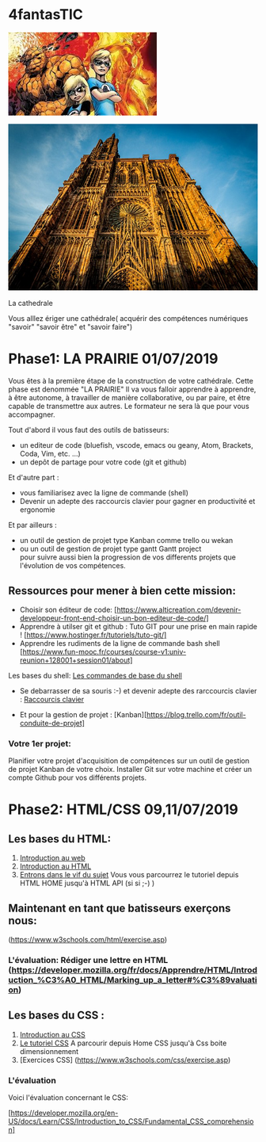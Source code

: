 # 4fantasTIC
![La team](4fantastic.jpg)





![Cathedrale](640px-Cathédrale_Notre-Dame_de_Strasbourg_août_2014.jpg)

La cathedrale

Vous alllez ériger une cathédrale( acquérir des compétences numériques "savoir" "savoir être" et "savoir faire")

#  Phase1: LA PRAIRIE 01/07/2019

Vous êtes à la première étape de la construction de votre cathédrale. Cette phase est denommée "LA PRAIRIE" Il va vous falloir apprendre à apprendre, à être autonome, à travailler de manière collaborative, ou par paire, et être capable de transmettre aux autres. Le formateur ne sera là que pour vous accompagner.

Tout d'abord il vous faut des outils de batisseurs:

* un editeur de code (bluefish, vscode, emacs ou geany, Atom, Brackets, Coda, Vim, etc. ...)
* un depôt de partage pour votre code (git et github)

Et d'autre part :

* vous familiarisez avec la ligne de commande (shell)
* Devenir un adepte des raccourcis clavier pour gagner en productivité et ergonomie

Et par ailleurs : 

* un outil de gestion de projet type Kanban comme trello ou wekan
* ou un outil de gestion de projet type gantt Gantt project  
pour suivre aussi bien la progression de vos differents projets que l'évolution de vos compétences.

## Ressources pour mener à bien cette mission:

 * Choisir son éditeur de code: [https://www.alticreation.com/devenir-developpeur-front-end-choisir-un-bon-editeur-de-code/]
 * Apprendre à utilser git et  github : Tuto GIT pour une prise en main rapide !
[https://www.hostinger.fr/tutoriels/tuto-git/]
 * Apprendre les rudiments de la ligne de commande bash shell [https://www.fun-mooc.fr/courses/course-v1:univ-reunion+128001+session01/about]
 
  Les bases du shell: [Les commandes de base du shell](commandes_de_bases.pdf) 
 
 * Se debarrasser de sa souris :-) et devenir adepte des rarccourcis clavier : [Raccourcis clavier](raccourcis.pdf)
 
 * Et pour la gestion de projet : [Kanban][https://blog.trello.com/fr/outil-conduite-de-projet]
 
 ### Votre 1er projet:
 
 Planifier votre projet d'acquisition de compétences sur un outil de  gestion de projet Kanban de votre choix.
 Installer Git sur votre machine et créer un compte Github pour vos différents projets.
 

  # Phase2: HTML/CSS 09,11/07/2019
  
  ## Les bases du HTML:
  
  1. [Introduction au web](https://developer.mozilla.org/fr/docs/Apprendre/Commencer_avec_le_web)
  2. [Introduction au HTML](https://developer.mozilla.org/fr/docs/Apprendre/Commencer_avec_le_web/Les_bases_HTML)
  3. [Entrons dans le vif du sujet](https://www.w3schools.com/html/)
  Vous vous parcourrez le tutoriel depuis HTML HOME jusqu'à HTML API (si si ;-) ) 
  
  ## Maintenant en tant que batisseurs exerçons nous: 
  
 (https://www.w3schools.com/html/exercise.asp)
  
  ### L'évaluation: Rédiger une lettre en HTML (https://developer.mozilla.org/fr/docs/Apprendre/HTML/Introduction_%C3%A0_HTML/Marking_up_a_letter#%C3%89valuation)
  
  ## Les bases du CSS :
  
  1. [Introduction au CSS](https://developer.mozilla.org/fr/docs/Apprendre/CSS/Introduction_%C3%A0_CSS)
  2. [Le tutoriel CSS](https://www.w3schools.com/css/default.asp) A parcourir depuis Home CSS jusqu'à Css boite dimensionnement
  3. [Exercices CSS] (https://www.w3schools.com/css/exercise.asp)
  
  ### L'évaluation 
   Voici l'évaluation concernant le CSS:
   
  [https://developer.mozilla.org/en-US/docs/Learn/CSS/Introduction_to_CSS/Fundamental_CSS_comprehension]
  

